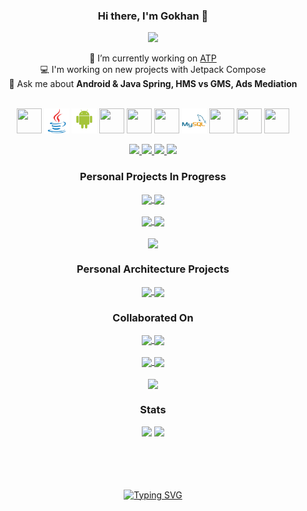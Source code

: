 <h3 align="center">Hi there, I'm Gokhan 👋</h3>
<p align="center">
	<a href="https://yilmazgokhan.github.io/">
		<img src="https://readme-typing-svg.herokuapp.com?font=Fira%20Code&lines=From+Earth+%3A);Android+%26+Backend+developer;Open+source+lover&center=true&width=440&height=45&color=f75c7e&vCenter=true&size=26"/>
	</a>
</p>
<p align="center">
🔭 I’m currently working on <a href="https://www.linkedin.com/company/atatechnologyplatforms/">ATP</a>
	<br/>💻 I'm working on new projects with Jetpack Compose<br/>💬 Ask me about <b>Android & Java Spring, HMS vs GMS, Ads Mediation</b>
</p>
<br/>
<div style="display: inline_block" align="center">
	<img align="center" height="40" width="40" src="https://www.vectorlogo.zone/logos/kotlinlang/kotlinlang-icon.svg"/>
	<img align="center" height="40" width="40" src="https://raw.githubusercontent.com/devicons/devicon/master/icons/java/java-original.svg"/>
	<img align="center" height="40" width="40" src="https://raw.githubusercontent.com/devicons/devicon/master/icons/android/android-original-wordmark.svg"/>
	<img align="center" height="40" width="40" src="https://www.vectorlogo.zone/logos/springio/springio-icon.svg"/>
	<img align="center" height="40" width="40" src="https://www.vectorlogo.zone/logos/firebase/firebase-icon.svg"/>
	<img align="center" height="40" width="40" src="https://www.vectorlogo.zone/logos/git-scm/git-scm-icon.svg"/>
	<img align="center" height="40" width="40" src="https://raw.githubusercontent.com/devicons/devicon/master/icons/mysql/mysql-original-wordmark.svg"/>
	<img align="center" height="40" width="40" src="https://www.vectorlogo.zone/logos/getpostman/getpostman-icon.svg"/>
	<img align="center" height="40" width="40" src="https://www.vectorlogo.zone/logos/jenkins/jenkins-icon.svg"/>
	<img align="center" height="40" width="40" src="https://cdn.worldvectorlogo.com/logos/adobe-xd.svg"/>
	<br/>
	<br/>
	<div align="center">
		<a href="mailto:yilmazgokhan@yahoo.com">
			<img src="https://img.shields.io/badge/-mail-%23333?style=for-the-badge&logo=hotmail&logoColor=white" target="_blank"/>
		</a>
		<a href="https://www.linkedin.com/in/yilmaz-gokhan/" target="_blank">
			<img src="https://img.shields.io/badge/-LinkedIn-%230077B5?style=for-the-badge&logo=linkedin&logoColor=white" target="_blank"/>
		</a>
		<a href="https://yilmazgokhan.medium.com" target="_blank">
			<img src="https://img.shields.io/badge/-Medium-%23333?style=for-the-badge&logo=medium&logoColor=white" target="_blank"/>
		</a>
		<a href="https://yilmazgokhan.github.io" target="_blank">
			<img src="https://img.shields.io/badge/-Personal%20website-%230077B5?style=for-the-badge&logoColor=white" target="_blank"/>
		</a>
	</div>
	<h3 align="center">Personal Projects In Progress</h3>
	<a href="https://github.com/yilmazgokhan/Il-Bil">
		<img align="center" src="https://github-readme-stats.vercel.app/api/pin/?username=yilmazgokhan&repo=Il-Bil&theme=dark"/>
	</a>
	<a href="https://github.com/yilmazgokhan/Track-Corona">
		<img align="center" src="https://github-readme-stats.vercel.app/api/pin/?username=yilmazgokhan&repo=Track-Corona&theme=dark"/>
	</a>
	<br/>
	<br/>
	<a href="https://github.com/yilmazgokhan/Super-Heroes">
		<img align="center" src="https://github-readme-stats.vercel.app/api/pin/?username=yilmazgokhan&repo=Super-Heroes&theme=dark"/>
	</a>
	<a href="https://github.com/yilmazgokhan/ISS-Detector">
		<img align="center" src="https://github-readme-stats.vercel.app/api/pin/?username=yilmazgokhan&repo=ISS-Detector&theme=dark"/>
	</a>
	<br/>
	<br/>
	<a href="https://github.com/yilmazgokhan/Compose-Playground">
		<img align="center" src="https://github-readme-stats.vercel.app/api/pin/?username=yilmazgokhan&repo=Compose-Playground&theme=merko"/>
	</a>
	<br/>
	<h3 align="center">Personal Architecture Projects</h3>
	<a href="https://github.com/yilmazgokhan/Kotlin-MVVM-Base-Architecture">
		<img align="center" src="https://github-readme-stats.vercel.app/api/pin/?username=yilmazgokhan&repo=Kotlin-MVVM-Base-Architecture&theme=dark"/>
	</a>
	<a href="https://github.com/yilmazgokhan/Spring-Boot-Base-Architecture">
		<img align="center" src="https://github-readme-stats.vercel.app/api/pin/?username=yilmazgokhan&repo=Spring-Boot-Base-Architecture&theme=dark"/>
	</a>
	<br/>
	<h3 align="center">Collaborated On</h3>
	<a href="https://github.com/Explore-In-HMS/huawei.ads.admob_mediation">
		<img align="center" src="https://github-readme-stats.vercel.app/api/pin/?username=Explore-In-HMS&repo=huawei.ads.admob_mediation&theme=dark"/>
	</a>
	<a href="https://github.com/Explore-In-HMS/huawei.ads.mopub_mediation">
		<img align="center" src="https://github-readme-stats.vercel.app/api/pin/?username=Explore-In-HMS&repo=huawei.ads.mopub_mediation&theme=dark"/>
	</a>
	<br/>
	<br/>
	<a href="https://github.com/Explore-In-HMS/huawei.ads.ironsource_mediation">
		<img align="center" src="https://github-readme-stats.vercel.app/api/pin/?username=Explore-In-HMS&repo=huawei.ads.ironsource_mediation&theme=dark"/>
	</a>
	<a href="https://github.com/Explore-In-HMS/huawei.ads.smartad.headerbidding">
		<img align="center" src="https://github-readme-stats.vercel.app/api/pin/?username=Explore-In-HMS&repo=huawei.ads.smartad.headerbidding&theme=dark"/>
	</a>
	<br/>
	<br/>
	<a href="https://github.com/BAU-COOP4423/P1-Movie-App">
		<img align="center" src="https://github-readme-stats.vercel.app/api/pin/?username=BAU-COOP4423&repo=P1-Movie-App&theme=dark"/>
	</a>
	<br/>
	<h3 align="center">Stats</h3>
	<img height="180em" src="https://github-readme-stats.vercel.app/api?username=yilmazgokhan&show_icons=true&theme=dark&include_all_commits=true&count_private=true"/>
	<img height="180em" src="https://github-readme-stats.vercel.app/api/top-langs/?username=yilmazgokhan&layout=compact&hide=Shaderlab,SCSS,HLSL,Less&langs_count=5&theme=dark"/>
	<br/>
	<br/>
	<br/>
	<br/>
	<br/>
	<p align="center">
		<a href="https://yilmazgokhan.github.io/">
			<img src="https://readme-typing-svg.herokuapp.com?font=Anton&lines=May+the+Force+be+with+you&center=true&width=440&height=45&color=f75c7e&vCenter=true&size=24" alt="Typing SVG"/>
		</a>
	</p>
</div>
